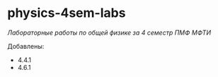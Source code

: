 # physics-4sem-labs
*Лабораторные работы по общей физике за 4 семестр ПМФ МФТИ*  

Добавлены:
* 4.4.1  
* 4.6.1
